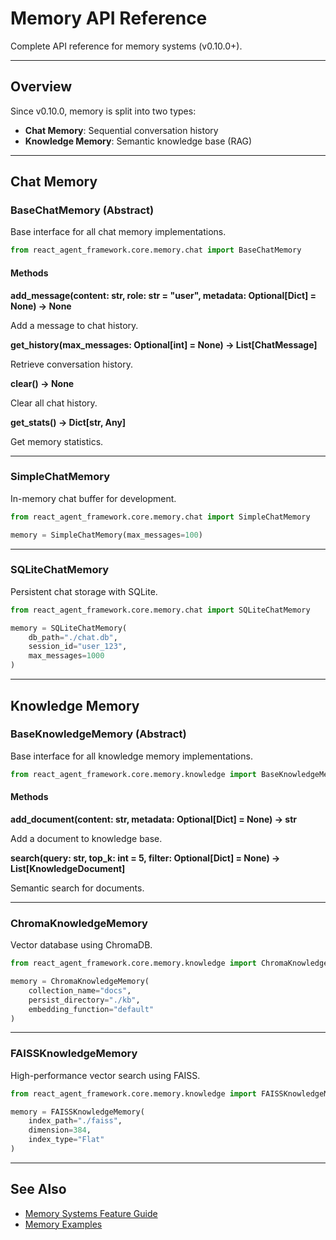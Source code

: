# Memory API Reference

Complete API reference for memory systems (v0.10.0+).

---

## Overview

Since v0.10.0, memory is split into two types:

- **Chat Memory**: Sequential conversation history
- **Knowledge Memory**: Semantic knowledge base (RAG)

---

## Chat Memory

### BaseChatMemory (Abstract)

Base interface for all chat memory implementations.

```python
from react_agent_framework.core.memory.chat import BaseChatMemory
```

#### Methods

**add_message(content: str, role: str = "user", metadata: Optional[Dict] = None) -> None**

Add a message to chat history.

**get_history(max_messages: Optional[int] = None) -> List[ChatMessage]**

Retrieve conversation history.

**clear() -> None**

Clear all chat history.

**get_stats() -> Dict[str, Any]**

Get memory statistics.

---

### SimpleChatMemory

In-memory chat buffer for development.

```python
from react_agent_framework.core.memory.chat import SimpleChatMemory

memory = SimpleChatMemory(max_messages=100)
```

---

### SQLiteChatMemory

Persistent chat storage with SQLite.

```python
from react_agent_framework.core.memory.chat import SQLiteChatMemory

memory = SQLiteChatMemory(
    db_path="./chat.db",
    session_id="user_123",
    max_messages=1000
)
```

---

## Knowledge Memory

### BaseKnowledgeMemory (Abstract)

Base interface for all knowledge memory implementations.

```python
from react_agent_framework.core.memory.knowledge import BaseKnowledgeMemory
```

#### Methods

**add_document(content: str, metadata: Optional[Dict] = None) -> str**

Add a document to knowledge base.

**search(query: str, top_k: int = 5, filter: Optional[Dict] = None) -> List[KnowledgeDocument]**

Semantic search for documents.

---

### ChromaKnowledgeMemory

Vector database using ChromaDB.

```python
from react_agent_framework.core.memory.knowledge import ChromaKnowledgeMemory

memory = ChromaKnowledgeMemory(
    collection_name="docs",
    persist_directory="./kb",
    embedding_function="default"
)
```

---

### FAISSKnowledgeMemory

High-performance vector search using FAISS.

```python
from react_agent_framework.core.memory.knowledge import FAISSKnowledgeMemory

memory = FAISSKnowledgeMemory(
    index_path="./faiss",
    dimension=384,
    index_type="Flat"
)
```

---

## See Also

- [Memory Systems Feature Guide](../features/memory-systems.md)
- [Memory Examples](../examples/memory-systems.md)

